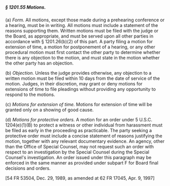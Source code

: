 ##### § 1201.55 Motions. #####

(a) *Form.* All motions, except those made during a prehearing conference or a hearing, must be in writing. All motions must include a statement of the reasons supporting them. Written motions must be filed with the judge or the Board, as appropriate, and must be served upon all other parties in accordance with § 1201.26(b)(2) of this part. A party filing a motion for extension of time, a motion for postponement of a hearing, or any other procedural motion must first contact the other party to determine whether there is any objection to the motion, and must state in the motion whether the other party has an objection.

(b) *Objection.* Unless the judge provides otherwise, any objection to a written motion must be filed within 10 days from the date of service of the motion. Judges, in their discretion, may grant or deny motions for extensions of time to file pleadings without providing any opportunity to respond to the motions.

(c) *Motions for extension of time.* Motions for extension of time will be granted only on a showing of good cause.

(d) *Motions for protective orders.* A motion for an order under 5 U.S.C. 1204(e)(1)(B) to protect a witness or other individual from harassment must be filed as early in the proceeding as practicable. The party seeking a protective order must include a concise statement of reasons justifying the motion, together with any relevant documentary evidence. An agency, other than the Office of Special Counsel, may not request such an order with respect to an investigation by the Special Counsel during the Special Counsel's investigation. An order issued under this paragraph may be enforced in the same manner as provided under subpart F for Board final decisions and orders.

[54 FR 53504, Dec. 29, 1989, as amended at 62 FR 17045, Apr. 9, 1997]
